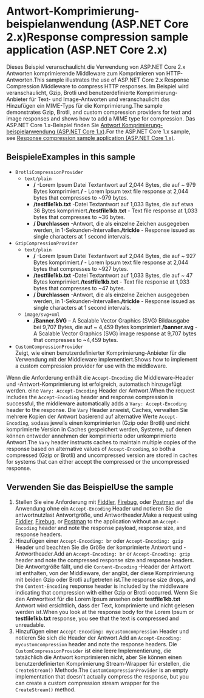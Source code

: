 # <a name="response-compression-sample-application-aspnet-core-2x"></a><span data-ttu-id="2acbc-101">Antwort-Komprimierung-beispielanwendung (ASP.NET Core 2.x)</span><span class="sxs-lookup"><span data-stu-id="2acbc-101">Response compression sample application (ASP.NET Core 2.x)</span></span>

<span data-ttu-id="2acbc-102">Dieses Beispiel veranschaulicht die Verwendung von ASP.NET Core 2.x Antworten komprimierende Middleware zum Komprimieren von HTTP-Antworten.</span><span class="sxs-lookup"><span data-stu-id="2acbc-102">This sample illustrates the use of ASP.NET Core 2.x Response Compression Middleware to compress HTTP responses.</span></span> <span data-ttu-id="2acbc-103">Im Beispiel wird veranschaulicht, Gzip, Brotli und benutzerdefinierte Komprimierung-Anbieter für Text- und Image-Antworten und veranschaulicht das Hinzufügen ein MIME-Typs für die Komprimierung.</span><span class="sxs-lookup"><span data-stu-id="2acbc-103">The sample demonstrates Gzip, Brotli, and custom compression providers for text and image responses and shows how to add a MIME type for compression.</span></span> <span data-ttu-id="2acbc-104">Das ASP.NET Core 1.x-Beispiel finden Sie [Antwort Komprimierung-beispielanwendung (ASP.NET Core 1.x)](https://github.com/aspnet/Docs/tree/master/aspnetcore/performance/response-compression/samples/1.x).</span><span class="sxs-lookup"><span data-stu-id="2acbc-104">For the ASP.NET Core 1.x sample, see [Response compression sample application (ASP.NET Core 1.x)](https://github.com/aspnet/Docs/tree/master/aspnetcore/performance/response-compression/samples/1.x).</span></span>

## <a name="examples-in-this-sample"></a><span data-ttu-id="2acbc-105">Beispiele</span><span class="sxs-lookup"><span data-stu-id="2acbc-105">Examples in this sample</span></span>

* `BrotliCompressionProvider`
  * `text/plain`
    * <span data-ttu-id="2acbc-106">**/** -Lorem Ipsum Datei Textantwort auf 2,044 Bytes, die auf ~ 979 Bytes komprimiert.</span><span class="sxs-lookup"><span data-stu-id="2acbc-106">**/** - Lorem Ipsum text file response at 2,044 bytes that compresses to ~979 bytes.</span></span>
    * <span data-ttu-id="2acbc-107">**/testfile1kb.txt** -Datei Textantwort auf 1,033 Bytes, die auf etwa 36 Bytes komprimiert.</span><span class="sxs-lookup"><span data-stu-id="2acbc-107">**/testfile1kb.txt** - Text file response at 1,033 bytes that compresses to ~36 bytes.</span></span>
    * <span data-ttu-id="2acbc-108">**/ Durchlassen** -Antwort, die als einzelne Zeichen ausgegeben werden, in 1-Sekunden-Intervallen.</span><span class="sxs-lookup"><span data-stu-id="2acbc-108">**/trickle** - Response issued as single characters at 1 second intervals.</span></span>
* `GzipCompressionProvider`
  * `text/plain`
    * <span data-ttu-id="2acbc-109">**/** -Lorem Ipsum Datei Textantwort auf 2,044 Bytes, die auf ~ 927 Bytes komprimiert.</span><span class="sxs-lookup"><span data-stu-id="2acbc-109">**/** - Lorem Ipsum text file response at 2,044 bytes that compresses to ~927 bytes.</span></span>
    * <span data-ttu-id="2acbc-110">**/testfile1kb.txt** -Datei Textantwort auf 1,033 Bytes, die auf ~ 47 Bytes komprimiert.</span><span class="sxs-lookup"><span data-stu-id="2acbc-110">**/testfile1kb.txt** - Text file response at 1,033 bytes that compresses to ~47 bytes.</span></span>
    * <span data-ttu-id="2acbc-111">**/ Durchlassen** -Antwort, die als einzelne Zeichen ausgegeben werden, in 1-Sekunden-Intervallen.</span><span class="sxs-lookup"><span data-stu-id="2acbc-111">**/trickle** - Response issued as single characters at 1 second intervals.</span></span>
  * `image/svg+xml`
    * <span data-ttu-id="2acbc-112">**/Banner.SVG** – A Scalable Vector Graphics (SVG) Bildausgabe bei 9,707 Bytes, die auf ~ 4,459 Bytes komprimiert.</span><span class="sxs-lookup"><span data-stu-id="2acbc-112">**/banner.svg** - A Scalable Vector Graphics (SVG) image response at 9,707 bytes that compresses to ~4,459 bytes.</span></span>
* `CustomCompressionProvider`<br><span data-ttu-id="2acbc-113">Zeigt, wie einen benutzerdefinierter Komprimierung-Anbieter für die Verwendung mit der Middleware implementiert.</span><span class="sxs-lookup"><span data-stu-id="2acbc-113">Shows how to implement a custom compression provider for use with the middleware.</span></span>

<span data-ttu-id="2acbc-114">Wenn die Anforderung enthält die `Accept-Encoding` die Middleware-Header und -Antwort-Komprimierung ist erfolgreich, automatisch hinzugefügt werden. eine `Vary: Accept-Encoding` Header der Antwort.</span><span class="sxs-lookup"><span data-stu-id="2acbc-114">When the request includes the `Accept-Encoding` header and response compression is successful, the middleware automatically adds a `Vary: Accept-Encoding` header to the response.</span></span> <span data-ttu-id="2acbc-115">Die `Vary` Header anweist, Caches, verwalten Sie mehrere Kopien der Antwort basierend auf alternative Werte `Accept-Encoding`, sodass jeweils einen komprimierten (Gzip oder Brotli) und nicht komprimierte Version in Caches gespeichert werden, Systeme, auf denen können entweder annehmen der komprimierte oder unkomprimierte Antwort.</span><span class="sxs-lookup"><span data-stu-id="2acbc-115">The `Vary` header instructs caches to maintain multiple copies of the response based on alternative values of `Accept-Encoding`, so both a compressed (Gzip or Brotli) and uncompressed version are stored in caches for systems that can either accept the compressed or the uncompressed response.</span></span>

## <a name="use-the-sample"></a><span data-ttu-id="2acbc-116">Verwenden Sie das Beispiel</span><span class="sxs-lookup"><span data-stu-id="2acbc-116">Use the sample</span></span>

1. <span data-ttu-id="2acbc-117">Stellen Sie eine Anforderung mit [Fiddler](http://www.telerik.com/fiddler), [Firebug](http://getfirebug.com/), oder [Postman](https://www.getpostman.com/) auf die Anwendung ohne ein `Accept-Encoding` Header und notieren Sie die antwortnutzlast Antwortgröße, und Antwortheader.</span><span class="sxs-lookup"><span data-stu-id="2acbc-117">Make a request using [Fiddler](http://www.telerik.com/fiddler), [Firebug](http://getfirebug.com/), or [Postman](https://www.getpostman.com/) to the application without an `Accept-Encoding` header and note the response payload, response size, and response headers.</span></span>
1. <span data-ttu-id="2acbc-118">Hinzufügen einer `Accept-Encoding: br` oder `Accept-Encoding: gzip` Header und beachten Sie die Größe der komprimierte Antwort und -Antwortheader.</span><span class="sxs-lookup"><span data-stu-id="2acbc-118">Add an `Accept-Encoding: br` or `Accept-Encoding: gzip` header and note the compressed response size and response headers.</span></span> <span data-ttu-id="2acbc-119">Die Antwortgröße fällt, und die `Content-Encoding` -Header der Antwort ist enthalten, von der Middleware, der angibt, der diese Komprimierung mit beiden Gzip oder Brotli aufgetreten ist.</span><span class="sxs-lookup"><span data-stu-id="2acbc-119">The response size drops, and the `Content-Encoding` response header is included by the middleware indicating that compression with either Gzip or Brotli occurred.</span></span> <span data-ttu-id="2acbc-120">Wenn Sie den Antworttext für die Lorem Ipsum ansehen oder **testfile1kb.txt** Antwort wird ersichtlich, dass der Text, komprimierte und nicht gelesen werden ist.</span><span class="sxs-lookup"><span data-stu-id="2acbc-120">When you look at the response body for the Lorem Ipsum or **testfile1kb.txt** response, you see that the text is compressed and unreadable.</span></span>
1. <span data-ttu-id="2acbc-121">Hinzufügen einer `Accept-Encoding: mycustomcompression` Header und notieren Sie sich die Header der Antwort.</span><span class="sxs-lookup"><span data-stu-id="2acbc-121">Add an `Accept-Encoding: mycustomcompression` header and note the response headers.</span></span> <span data-ttu-id="2acbc-122">Die `CustomCompressionProvider` ist eine leere Implementierung, die tatsächlich die Antwort komprimieren nicht, aber Sie können einen benutzerdefinierten Komprimierung Stream-Wrapper für erstellen, die `CreateStream()` Methode.</span><span class="sxs-lookup"><span data-stu-id="2acbc-122">The `CustomCompressionProvider` is an empty implementation that doesn't actually compress the response, but you can create a custom compression stream wrapper for the `CreateStream()` method.</span></span>
